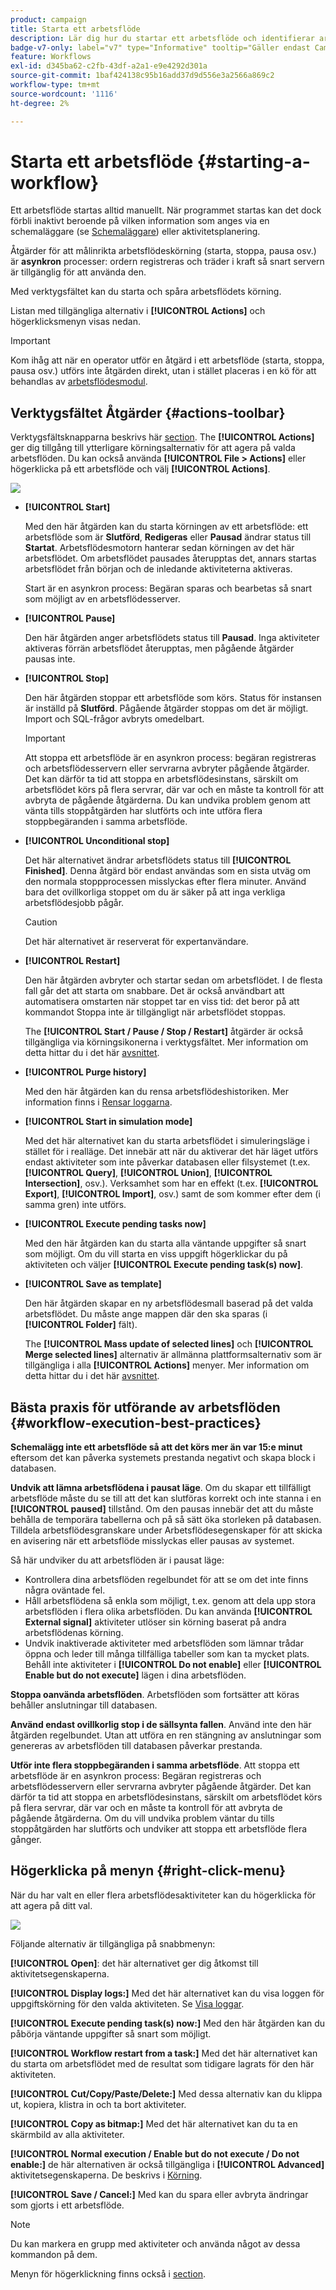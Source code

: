 ```yaml
---
product: campaign
title: Starta ett arbetsflöde
description: Lär dig hur du startar ett arbetsflöde och identifierar arbetsflöden, verktygsfältet och högerklicksmenyn
badge-v7-only: label="v7" type="Informative" tooltip="Gäller endast Campaign Classic v7"
feature: Workflows
exl-id: d345ba62-c2fb-43df-a2a1-e9e4292d301a
source-git-commit: 1baf424138c95b16add37d9d556e3a2566a869c2
workflow-type: tm+mt
source-wordcount: '1116'
ht-degree: 2%

---
```


# Starta ett arbetsflöde {#starting-a-workflow}



Ett arbetsflöde startas alltid manuellt. När programmet startas kan det dock förbli inaktivt beroende på vilken information som anges via en schemaläggare (se [Schemaläggare](scheduler.md)) eller aktivitetsplanering.

Åtgärder för att målinrikta arbetsflödeskörning (starta, stoppa, pausa osv.) är **asynkron** processer: ordern registreras och träder i kraft så snart servern är tillgänglig för att använda den.

Med verktygsfältet kan du starta och spåra arbetsflödets körning.

Listan med tillgängliga alternativ i **[!UICONTROL Actions]** och högerklicksmenyn visas nedan.

>[!IMPORTANT]
>
>Kom ihåg att när en operator utför en åtgärd i ett arbetsflöde (starta, stoppa, pausa osv.) utförs inte åtgärden direkt, utan i stället placeras i en kö för att behandlas av [arbetsflödesmodul](architecture.md).

## Verktygsfältet Åtgärder {#actions-toolbar}

Verktygsfältsknapparna beskrivs här [section](../../campaign/using/marketing-campaign-deliveries.md#building-the-main-target-in-a-workflow). The **[!UICONTROL Actions]** ger dig tillgång till ytterligare körningsalternativ för att agera på valda arbetsflöden. Du kan också använda **[!UICONTROL File > Actions]** eller högerklicka på ett arbetsflöde och välj **[!UICONTROL Actions]**.

![](assets/purge_historique.png)

* **[!UICONTROL Start]**

  Med den här åtgärden kan du starta körningen av ett arbetsflöde: ett arbetsflöde som är **Slutförd**, **Redigeras** eller **Pausad** ändrar status till **Startat**. Arbetsflödesmotorn hanterar sedan körningen av det här arbetsflödet. Om arbetsflödet pausades återupptas det, annars startas arbetsflödet från början och de inledande aktiviteterna aktiveras.

  Start är en asynkron process: Begäran sparas och bearbetas så snart som möjligt av en arbetsflödesserver.

* **[!UICONTROL Pause]**

  Den här åtgärden anger arbetsflödets status till **Pausad**. Inga aktiviteter aktiveras förrän arbetsflödet återupptas, men pågående åtgärder pausas inte.

* **[!UICONTROL Stop]**

  Den här åtgärden stoppar ett arbetsflöde som körs. Status för instansen är inställd på **Slutförd**. Pågående åtgärder stoppas om det är möjligt. Import och SQL-frågor avbryts omedelbart.

  >[!IMPORTANT]
  >
  >Att stoppa ett arbetsflöde är en asynkron process: begäran registreras och arbetsflödesservern eller servrarna avbryter pågående åtgärder. Det kan därför ta tid att stoppa en arbetsflödesinstans, särskilt om arbetsflödet körs på flera servrar, där var och en måste ta kontroll för att avbryta de pågående åtgärderna. Du kan undvika problem genom att vänta tills stoppåtgärden har slutförts och inte utföra flera stoppbegäranden i samma arbetsflöde.

* **[!UICONTROL Unconditional stop]**

  Det här alternativet ändrar arbetsflödets status till **[!UICONTROL Finished]**. Denna åtgärd bör endast användas som en sista utväg om den normala stoppprocessen misslyckas efter flera minuter. Använd bara det ovillkorliga stoppet om du är säker på att inga verkliga arbetsflödesjobb pågår.

  >[!CAUTION]
  >
  >Det här alternativet är reserverat för expertanvändare.

* **[!UICONTROL Restart]**

  Den här åtgärden avbryter och startar sedan om arbetsflödet. I de flesta fall går det att starta om snabbare. Det är också användbart att automatisera omstarten när stoppet tar en viss tid: det beror på att kommandot Stoppa inte är tillgängligt när arbetsflödet stoppas.

  The **[!UICONTROL Start / Pause / Stop / Restart]** åtgärder är också tillgängliga via körningsikonerna i verktygsfältet. Mer information om detta hittar du i det här [avsnittet](../../campaign/using/marketing-campaign-deliveries.md#creating-a-targeting-workflow).

* **[!UICONTROL Purge history]**

  Med den här åtgärden kan du rensa arbetsflödeshistoriken. Mer information finns i [Rensar loggarna](monitoring-workflow-execution.md#purging-the-logs).

* **[!UICONTROL Start in simulation mode]**

  Med det här alternativet kan du starta arbetsflödet i simuleringsläge i stället för i realläge. Det innebär att när du aktiverar det här läget utförs endast aktiviteter som inte påverkar databasen eller filsystemet (t.ex. **[!UICONTROL Query]**, **[!UICONTROL Union]**, **[!UICONTROL Intersection]**, osv.). Verksamhet som har en effekt (t.ex. **[!UICONTROL Export]**, **[!UICONTROL Import]**, osv.) samt de som kommer efter dem (i samma gren) inte utförs.

* **[!UICONTROL Execute pending tasks now]**

  Med den här åtgärden kan du starta alla väntande uppgifter så snart som möjligt. Om du vill starta en viss uppgift högerklickar du på aktiviteten och väljer **[!UICONTROL Execute pending task(s) now]**.

* **[!UICONTROL Save as template]**

  Den här åtgärden skapar en ny arbetsflödesmall baserad på det valda arbetsflödet. Du måste ange mappen där den ska sparas (i **[!UICONTROL Folder]** fält).

  The **[!UICONTROL Mass update of selected lines]** och **[!UICONTROL Merge selected lines]** alternativ är allmänna plattformsalternativ som är tillgängliga i alla **[!UICONTROL Actions]** menyer. Mer information om detta hittar du i det här [avsnittet](../../platform/using/updating-data.md).


## Bästa praxis för utförande av arbetsflöden {#workflow-execution-best-practices}

**Schemalägg inte ett arbetsflöde så att det körs mer än var 15:e minut** eftersom det kan påverka systemets prestanda negativt och skapa block i databasen.

**Undvik att lämna arbetsflödena i pausat läge**. Om du skapar ett tillfälligt arbetsflöde måste du se till att det kan slutföras korrekt och inte stanna i en **[!UICONTROL paused]** tillstånd. Om den pausas innebär det att du måste behålla de temporära tabellerna och på så sätt öka storleken på databasen. Tilldela arbetsflödesgranskare under Arbetsflödesegenskaper för att skicka en avisering när ett arbetsflöde misslyckas eller pausas av systemet.

Så här undviker du att arbetsflöden är i pausat läge:

* Kontrollera dina arbetsflöden regelbundet för att se om det inte finns några oväntade fel.
* Håll arbetsflödena så enkla som möjligt, t.ex. genom att dela upp stora arbetsflöden i flera olika arbetsflöden. Du kan använda **[!UICONTROL External signal]** aktiviteter utlöser sin körning baserat på andra arbetsflödenas körning.
* Undvik inaktiverade aktiviteter med arbetsflöden som lämnar trådar öppna och leder till många tillfälliga tabeller som kan ta mycket plats. Behåll inte aktiviteter i **[!UICONTROL Do not enable]** eller **[!UICONTROL Enable but do not execute]** lägen i dina arbetsflöden.

**Stoppa oanvända arbetsflöden**. Arbetsflöden som fortsätter att köras behåller anslutningar till databasen.

**Använd endast ovillkorlig stop i de sällsynta fallen**. Använd inte den här åtgärden regelbundet. Utan att utföra en ren stängning av anslutningar som genereras av arbetsflöden till databasen påverkar prestanda.

**Utför inte flera stoppbegäranden i samma arbetsflöde**. Att stoppa ett arbetsflöde är en asynkron process: Begäran registreras och arbetsflödesservern eller servrarna avbryter pågående åtgärder. Det kan därför ta tid att stoppa en arbetsflödesinstans, särskilt om arbetsflödet körs på flera servrar, där var och en måste ta kontroll för att avbryta de pågående åtgärderna. Om du vill undvika problem väntar du tills stoppåtgärden har slutförts och undviker att stoppa ett arbetsflöde flera gånger.

## Högerklicka på menyn {#right-click-menu}

När du har valt en eller flera arbetsflödesaktiviteter kan du högerklicka för att agera på ditt val.

![](assets/contextual_menu.png)

Följande alternativ är tillgängliga på snabbmenyn:

**[!UICONTROL Open]**: det här alternativet ger dig åtkomst till aktivitetsegenskaperna.

**[!UICONTROL Display logs:]** Med det här alternativet kan du visa loggen för uppgiftskörning för den valda aktiviteten. Se [Visa loggar](monitoring-workflow-execution.md#displaying-logs).

**[!UICONTROL Execute pending task(s) now:]** Med den här åtgärden kan du påbörja väntande uppgifter så snart som möjligt.

**[!UICONTROL Workflow restart from a task:]** Med det här alternativet kan du starta om arbetsflödet med de resultat som tidigare lagrats för den här aktiviteten.

**[!UICONTROL Cut/Copy/Paste/Delete:]** Med dessa alternativ kan du klippa ut, kopiera, klistra in och ta bort aktiviteter.

**[!UICONTROL Copy as bitmap:]** Med det här alternativet kan du ta en skärmbild av alla aktiviteter.

**[!UICONTROL Normal execution / Enable but do not execute / Do not enable:]** de här alternativen är också tillgängliga i **[!UICONTROL Advanced]** aktivitetsegenskaperna. De beskrivs i [Körning](advanced-parameters.md#execution).

**[!UICONTROL Save / Cancel:]** Med kan du spara eller avbryta ändringar som gjorts i ett arbetsflöde.

>[!NOTE]
>
>Du kan markera en grupp med aktiviteter och använda något av dessa kommandon på dem.

Menyn för högerklickning finns också i [section](../../campaign/using/marketing-campaign-deliveries.md#executing-a-workflow).
